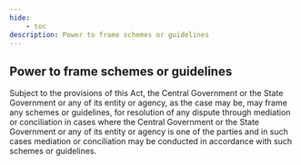 ```yaml
---
hide:
    - toc
description: Power to frame schemes or guidelines
---
```


## Power to frame schemes or guidelines

Subject to the provisions of this Act, the Central Government or the State Government or any of its entity or agency, as the case may be, may frame any
schemes or guidelines, for resolution of any dispute through mediation or conciliation in cases where the Central Government or the State Government or any of its entity or agency is one of the parties and in such cases mediation or conciliation may be conducted in accordance with such schemes or guidelines.

